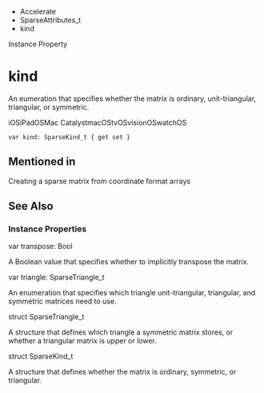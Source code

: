 

- Accelerate
- SparseAttributes_t
-  kind 

Instance Property

# kind

An eumeration that specifies whether the matrix is ordinary, unit-triangular, triangular, or symmetric.

iOSiPadOSMac CatalystmacOStvOSvisionOSwatchOS

``` source
var kind: SparseKind_t { get set }
```

## Mentioned in 

Creating a sparse matrix from coordinate format arrays

## See Also

### Instance Properties

var transpose: Bool

A Boolean value that specifies whether to implicitly transpose the matrix.

var triangle: SparseTriangle_t

An enumeration that specifies which triangle unit-triangular, triangular, and symmetric matrices need to use.

struct SparseTriangle_t

A structure that defines which triangle a symmetric matrix stores, or whether a triangular matrix is upper or lower.

struct SparseKind_t

A structure that defines whether the matrix is ordinary, symmetric, or triangular.

